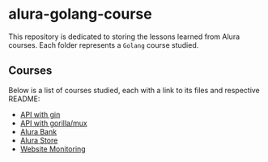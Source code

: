 # alura-golang-course

This repository is dedicated to storing the lessons learned from Alura courses. Each folder represents a `Golang` course studied.

## Courses

Below is a list of courses studied, each with a link to its files and respective README:

- [API with gin](https://github.com/vinicius-n4/alura-golang-course/tree/main/alura-api-go-gin)
- [API with gorilla/mux](https://github.com/vinicius-n4/alura-golang-course/tree/main/alura-api-go-mux)
- [Alura Bank](https://github.com/vinicius-n4/alura-golang-course/tree/main/alura-bank)
- [Alura Store](https://github.com/vinicius-n4/alura-golang-course/tree/main/alura-store)
- [Website Monitoring](https://github.com/vinicius-n4/alura-golang-course/tree/main/website-monitoring)
